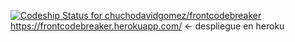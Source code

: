 [ ![Codeship Status for chuchodavidgomez/frontcodebreaker](https://app.codeship.com/projects/12fc4310-48a4-0136-01a0-3afcec75ade7/status?branch=master)](https://app.codeship.com/projects/292409)
https://frontcodebreaker.herokuapp.com/ <- despliegue en heroku 
